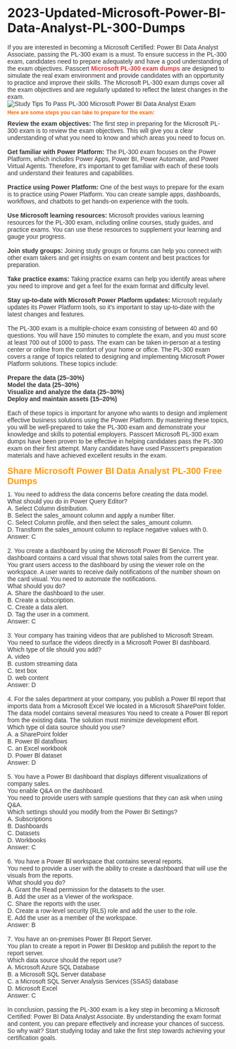 # 2023-Updated-Microsoft-Power-BI-Data-Analyst-PL-300-Dumps
<p>
	<span style="font-size:12px;font-weight:normal;">
	<div style="margin:0px;padding:0px;text-size-adjust:none;color:#333333;font-family:Verdana, Arial, Helvetica, sans-serif;white-space:normal;">
		If you are interested in becoming a Microsoft Certified: Power BI Data Analyst Associate, passing the PL-300 exam is a must. To ensure success in the PL-300 exam, candidates need to prepare adequately and have a good understanding of the exam objectives. Passcert&nbsp;<a href="https://www.passcert.com/PL-300.html" target="_blank" style="color:#666666;text-decoration-line:none;"><b><span style="color:#E53333;">Microsoft PL-300 exam dumps</span></b></a>&nbsp;are designed to simulate the real exam environment and provide candidates with an opportunity to practice and improve their skills. The Microsoft PL-300 exam dumps&nbsp;cover all the exam objectives and are regularly updated to reflect the latest changes in the exam.
	</div>
	<div style="margin:0px;padding:0px;text-size-adjust:none;color:#333333;font-family:Verdana, Arial, Helvetica, sans-serif;white-space:normal;">
		<img src="https://www.passcert.com/T/PC-COM/images/uploads/20230228024257_0204.png" title="Study Tips To Pass PL-300 Microsoft Power BI Data Analyst Exam" alt="Study Tips To Pass PL-300 Microsoft Power BI Data Analyst Exam" border="0" style="margin:0px;padding:0px;text-size-adjust:none;" /><br />
	</div>
	<h2 style="margin:5px 0px 10px;padding:0px;text-size-adjust:none;font-size:12px;color:#FF6600;font-family:Verdana, Arial, Helvetica, sans-serif;white-space:normal;">
		Here are some steps you can take to prepare for the exam:
	</h2>
	<div style="margin:0px;padding:0px;text-size-adjust:none;color:#333333;font-family:Verdana, Arial, Helvetica, sans-serif;white-space:normal;">
		<b>Review the exam objectives:</b>&nbsp;The first step in preparing for the Microsoft PL-300 exam is to review the exam objectives. This will give you a clear understanding of what you need to know and which areas you need to focus on.
	</div>
	<div style="margin:0px;padding:0px;text-size-adjust:none;color:#333333;font-family:Verdana, Arial, Helvetica, sans-serif;white-space:normal;">
		<br />
	</div>
	<div style="margin:0px;padding:0px;text-size-adjust:none;color:#333333;font-family:Verdana, Arial, Helvetica, sans-serif;white-space:normal;">
		<b>Get familiar with Power Platform:&nbsp;</b>The PL-300 exam focuses on the Power Platform, which includes Power Apps, Power BI, Power Automate, and Power Virtual Agents. Therefore, it's important to get familiar with each of these tools and understand their features and capabilities.
	</div>
	<div style="margin:0px;padding:0px;text-size-adjust:none;color:#333333;font-family:Verdana, Arial, Helvetica, sans-serif;white-space:normal;">
		<br />
	</div>
	<div style="margin:0px;padding:0px;text-size-adjust:none;color:#333333;font-family:Verdana, Arial, Helvetica, sans-serif;white-space:normal;">
		<b>Practice using Power Platform:</b>&nbsp;One of the best ways to prepare for the exam is to practice using Power Platform. You can create sample apps, dashboards, workflows, and chatbots to get hands-on experience with the tools.
	</div>
	<div style="margin:0px;padding:0px;text-size-adjust:none;color:#333333;font-family:Verdana, Arial, Helvetica, sans-serif;white-space:normal;">
		<br />
	</div>
	<div style="margin:0px;padding:0px;text-size-adjust:none;color:#333333;font-family:Verdana, Arial, Helvetica, sans-serif;white-space:normal;">
		<b>Use Microsoft learning resources:</b>&nbsp;Microsoft provides various learning resources for the PL-300 exam, including online courses, study guides, and practice exams. You can use these resources to supplement your learning and gauge your progress.
	</div>
	<div style="margin:0px;padding:0px;text-size-adjust:none;color:#333333;font-family:Verdana, Arial, Helvetica, sans-serif;white-space:normal;">
		<br />
	</div>
	<div style="margin:0px;padding:0px;text-size-adjust:none;color:#333333;font-family:Verdana, Arial, Helvetica, sans-serif;white-space:normal;">
		<b>Join study groups:</b>&nbsp;Joining study groups or forums can help you connect with other exam takers and get insights on exam content and best practices for preparation.
	</div>
	<div style="margin:0px;padding:0px;text-size-adjust:none;color:#333333;font-family:Verdana, Arial, Helvetica, sans-serif;white-space:normal;">
		<br />
	</div>
	<div style="margin:0px;padding:0px;text-size-adjust:none;color:#333333;font-family:Verdana, Arial, Helvetica, sans-serif;white-space:normal;">
		<b>Take practice exams:</b>&nbsp;Taking practice exams can help you identify areas where you need to improve and get a feel for the exam format and difficulty level.
	</div>
	<div style="margin:0px;padding:0px;text-size-adjust:none;color:#333333;font-family:Verdana, Arial, Helvetica, sans-serif;white-space:normal;">
		<br />
	</div>
	<div style="margin:0px;padding:0px;text-size-adjust:none;color:#333333;font-family:Verdana, Arial, Helvetica, sans-serif;white-space:normal;">
		<b>Stay up-to-date with Microsoft Power Platform updates:</b>&nbsp;Microsoft regularly updates its Power Platform tools, so it's important to stay up-to-date with the latest changes and features.
	</div>
	<div style="margin:0px;padding:0px;text-size-adjust:none;color:#333333;font-family:Verdana, Arial, Helvetica, sans-serif;white-space:normal;">
		<br />
	</div>
	<div style="margin:0px;padding:0px;text-size-adjust:none;color:#333333;font-family:Verdana, Arial, Helvetica, sans-serif;white-space:normal;">
		The PL-300 exam is a multiple-choice exam consisting of between 40 and 60 questions. You will have 150 minutes to complete the exam, and you must score at least 700 out of 1000 to pass. The exam can be taken in-person at a testing center or online from the comfort of your home or office. The PL-300 exam covers a range of topics related to designing and implementing Microsoft Power Platform solutions. These topics include:
	</div>
	<div style="margin:0px;padding:0px;text-size-adjust:none;color:#333333;font-family:Verdana, Arial, Helvetica, sans-serif;white-space:normal;">
		<br />
	</div>
	<div style="margin:0px;padding:0px;text-size-adjust:none;color:#333333;font-family:Verdana, Arial, Helvetica, sans-serif;white-space:normal;">
		<b>Prepare the data (25–30%)</b>
	</div>
	<div style="margin:0px;padding:0px;text-size-adjust:none;color:#333333;font-family:Verdana, Arial, Helvetica, sans-serif;white-space:normal;">
		<b>Model the data (25–30%)</b>
	</div>
	<div style="margin:0px;padding:0px;text-size-adjust:none;color:#333333;font-family:Verdana, Arial, Helvetica, sans-serif;white-space:normal;">
		<b>Visualize and analyze the data (25–30%)</b>
	</div>
	<div style="margin:0px;padding:0px;text-size-adjust:none;color:#333333;font-family:Verdana, Arial, Helvetica, sans-serif;white-space:normal;">
		<b>Deploy and maintain assets (15–20%)</b>
	</div>
	<div style="margin:0px;padding:0px;text-size-adjust:none;color:#333333;font-family:Verdana, Arial, Helvetica, sans-serif;white-space:normal;">
		<br />
	</div>
	<div style="margin:0px;padding:0px;text-size-adjust:none;color:#333333;font-family:Verdana, Arial, Helvetica, sans-serif;white-space:normal;">
		Each of these topics is important for anyone who wants to design and implement effective business solutions using the Power Platform. By mastering these topics, you will be well-prepared to take the PL-300 exam and demonstrate your knowledge and skills to potential employers. Passcert Microsoft PL-300 exam dumps have been proven to be effective in helping candidates pass the PL-300 exam on their first attempt. Many candidates have used Passcert's preparation materials and have achieved excellent results in the exam.
	</div>
	<div style="margin:0px;padding:0px;text-size-adjust:none;color:#333333;font-family:Verdana, Arial, Helvetica, sans-serif;white-space:normal;">
		<br />
	</div>
	<h1 style="margin:0px 0px 10px;padding:0px;text-size-adjust:none;font-size:20px;color:#FF9900;font-family:Verdana, Arial, Helvetica, sans-serif;white-space:normal;">
		Share&nbsp;Microsoft Power BI Data Analyst PL-300 Free Dumps
	</h1>
	<div style="margin:0px;padding:0px;text-size-adjust:none;color:#333333;font-family:Verdana, Arial, Helvetica, sans-serif;white-space:normal;">
		<div style="margin:0px;padding:0px;text-size-adjust:none;">
			1. You need to address the data concerns before creating the data model.
		</div>
		<div style="margin:0px;padding:0px;text-size-adjust:none;">
			What should you do in Power Query Editor?
		</div>
		<div style="margin:0px;padding:0px;text-size-adjust:none;">
			A. Select Column distribution.
		</div>
		<div style="margin:0px;padding:0px;text-size-adjust:none;">
			B. Select the sales_amount column and apply a number filter.
		</div>
		<div style="margin:0px;padding:0px;text-size-adjust:none;">
			C. Select Column profile, and then select the sales_amount column.
		</div>
		<div style="margin:0px;padding:0px;text-size-adjust:none;">
			D. Transform the sales_amount column to replace negative values with 0.
		</div>
		<div style="margin:0px;padding:0px;text-size-adjust:none;">
			Answer: C
		</div>
	</div>
	<div style="margin:0px;padding:0px;text-size-adjust:none;color:#333333;font-family:Verdana, Arial, Helvetica, sans-serif;white-space:normal;">
		<br />
	</div>
	<div style="margin:0px;padding:0px;text-size-adjust:none;color:#333333;font-family:Verdana, Arial, Helvetica, sans-serif;white-space:normal;">
		<p class="MsoNormal" style="margin-top:0px;margin-bottom:0px;padding:0px;text-size-adjust:none;">
			2. You create a dashboard by using the Microsoft Power Bl Service. The dashboard contains a card visual that shows total sales from the current year. You grant users access to the dashboard by using the viewer role on the workspace. A user wants to receive daily notifications of the number shown on the card visual. You need to automate the notifications.<o:p></o:p>
		</p>
		<p style="margin-top:0px;margin-bottom:0px;padding:0px;text-size-adjust:none;">
			What should you do?<o:p></o:p>
		</p>
		<p style="margin-top:0px;margin-bottom:0px;padding:0px;text-size-adjust:none;">
			A. Share the dashboard to the user.<o:p></o:p>
		</p>
		<p style="margin-top:0px;margin-bottom:0px;padding:0px;text-size-adjust:none;">
			B. Create a subscription.<o:p></o:p>
		</p>
		<p style="margin-top:0px;margin-bottom:0px;padding:0px;text-size-adjust:none;">
			C. Create a data alert.<o:p></o:p>
		</p>
		<p style="margin-top:0px;margin-bottom:0px;padding:0px;text-size-adjust:none;">
			D. Tag the user in a comment.<o:p></o:p>
		</p>
		<p style="margin-top:0px;margin-bottom:0px;padding:0px;text-size-adjust:none;">
			Answer:&nbsp;C
		</p>
		<p style="margin-top:0px;margin-bottom:0px;padding:0px;text-size-adjust:none;">
			&nbsp;
		</p>
		<p style="margin-top:0px;margin-bottom:0px;padding:0px;text-size-adjust:none;">
			3. Your company has training videos that are published to Microsoft Stream.
		</p>
		<p style="margin-top:0px;margin-bottom:0px;padding:0px;text-size-adjust:none;">
			You need to surface the videos directly in a Microsoft Power BI dashboard.
		</p>
		<p style="margin-top:0px;margin-bottom:0px;padding:0px;text-size-adjust:none;">
			Which type of tile should you add?
		</p>
		<p style="margin-top:0px;margin-bottom:0px;padding:0px;text-size-adjust:none;">
			A. video
		</p>
		<p style="margin-top:0px;margin-bottom:0px;padding:0px;text-size-adjust:none;">
			B. custom streaming data
		</p>
		<p style="margin-top:0px;margin-bottom:0px;padding:0px;text-size-adjust:none;">
			C. text box
		</p>
		<p style="margin-top:0px;margin-bottom:0px;padding:0px;text-size-adjust:none;">
			D. web content
		</p>
		<p style="margin-top:0px;margin-bottom:0px;padding:0px;text-size-adjust:none;">
			Answer: D
		</p>
		<p style="margin-top:0px;margin-bottom:0px;padding:0px;text-size-adjust:none;">
			&nbsp;
		</p>
		<p style="margin-top:0px;margin-bottom:0px;padding:0px;text-size-adjust:none;">
			4. For the sales department at your company, you publish a Power Bl report that imports data from a Microsoft Excel We located in a Microsoft SharePoint folder. The data model contains several measures You need to create a Power Bl report from the existing data. The solution must minimize development effort.
		</p>
		<p style="margin-top:0px;margin-bottom:0px;padding:0px;text-size-adjust:none;">
			Which type ol data source should you use?
		</p>
		<p style="margin-top:0px;margin-bottom:0px;padding:0px;text-size-adjust:none;">
			A. a SharePoint folder
		</p>
		<p style="margin-top:0px;margin-bottom:0px;padding:0px;text-size-adjust:none;">
			B. Power Bl dataflows
		</p>
		<p style="margin-top:0px;margin-bottom:0px;padding:0px;text-size-adjust:none;">
			C. an Excel workbook
		</p>
		<p style="margin-top:0px;margin-bottom:0px;padding:0px;text-size-adjust:none;">
			D. Power Bl dataset
		</p>
		<p style="margin-top:0px;margin-bottom:0px;padding:0px;text-size-adjust:none;">
			Answer: D
		</p>
		<p style="margin-top:0px;margin-bottom:0px;padding:0px;text-size-adjust:none;">
			&nbsp;
		</p>
		<p style="margin-top:0px;margin-bottom:0px;padding:0px;text-size-adjust:none;">
			5. You have a Power BI dashboard that displays different visualizations of company sales.
		</p>
		<p style="margin-top:0px;margin-bottom:0px;padding:0px;text-size-adjust:none;">
			You enable Q&amp;A on the dashboard.
		</p>
		<p style="margin-top:0px;margin-bottom:0px;padding:0px;text-size-adjust:none;">
			You need to provide users with sample questions that they can ask when using Q&amp;A.
		</p>
		<p style="margin-top:0px;margin-bottom:0px;padding:0px;text-size-adjust:none;">
			Which settings should you modify from the Power BI Settings?
		</p>
		<p style="margin-top:0px;margin-bottom:0px;padding:0px;text-size-adjust:none;">
			A. Subscriptions
		</p>
		<p style="margin-top:0px;margin-bottom:0px;padding:0px;text-size-adjust:none;">
			B. Dashboards
		</p>
		<p style="margin-top:0px;margin-bottom:0px;padding:0px;text-size-adjust:none;">
			C. Datasets
		</p>
		<p style="margin-top:0px;margin-bottom:0px;padding:0px;text-size-adjust:none;">
			D. Workbooks
		</p>
		<p style="margin-top:0px;margin-bottom:0px;padding:0px;text-size-adjust:none;">
			Answer: C
		</p>
		<p style="margin-top:0px;margin-bottom:0px;padding:0px;text-size-adjust:none;">
			&nbsp;
		</p>
		<p style="margin-top:0px;margin-bottom:0px;padding:0px;text-size-adjust:none;">
			6. You have a Power Bl workspace that contains several reports.
		</p>
		<p style="margin-top:0px;margin-bottom:0px;padding:0px;text-size-adjust:none;">
			You need to provide a user with the ability to create a dashboard that will use the visuals from the reports.
		</p>
		<p style="margin-top:0px;margin-bottom:0px;padding:0px;text-size-adjust:none;">
			What should you do?
		</p>
		<p style="margin-top:0px;margin-bottom:0px;padding:0px;text-size-adjust:none;">
			A. Grant the Read permission for the datasets to the user.
		</p>
		<p style="margin-top:0px;margin-bottom:0px;padding:0px;text-size-adjust:none;">
			B. Add the user as a Viewer of the workspace.
		</p>
		<p style="margin-top:0px;margin-bottom:0px;padding:0px;text-size-adjust:none;">
			C. Share the reports with the user.
		</p>
		<p style="margin-top:0px;margin-bottom:0px;padding:0px;text-size-adjust:none;">
			D. Create a row-level security (RLS) role and add the user to the role.
		</p>
		<p style="margin-top:0px;margin-bottom:0px;padding:0px;text-size-adjust:none;">
			E. Add the user as a member of the workspace.
		</p>
		<p style="margin-top:0px;margin-bottom:0px;padding:0px;text-size-adjust:none;">
			Answer: B
		</p>
		<p style="margin-top:0px;margin-bottom:0px;padding:0px;text-size-adjust:none;">
			&nbsp;
		</p>
		<p style="margin-top:0px;margin-bottom:0px;padding:0px;text-size-adjust:none;">
			7. You have an on-premises Power BI Report Server.
		</p>
		<p style="margin-top:0px;margin-bottom:0px;padding:0px;text-size-adjust:none;">
			You plan to create a report in Power BI Desktop and publish the report to the report server.
		</p>
		<p style="margin-top:0px;margin-bottom:0px;padding:0px;text-size-adjust:none;">
			Which data source should the report use?
		</p>
		<p style="margin-top:0px;margin-bottom:0px;padding:0px;text-size-adjust:none;">
			A. Microsoft Azure SQL Database
		</p>
		<p style="margin-top:0px;margin-bottom:0px;padding:0px;text-size-adjust:none;">
			B. a Microsoft SQL Server database
		</p>
		<p style="margin-top:0px;margin-bottom:0px;padding:0px;text-size-adjust:none;">
			C. a Microsoft SQL Server Analysis Services (SSAS) database
		</p>
		<p style="margin-top:0px;margin-bottom:0px;padding:0px;text-size-adjust:none;">
			D. Microsoft Excel
		</p>
		<p style="margin-top:0px;margin-bottom:0px;padding:0px;text-size-adjust:none;">
			Answer: C
		</p>
	</div>
	<div style="margin:0px;padding:0px;text-size-adjust:none;color:#333333;font-family:Verdana, Arial, Helvetica, sans-serif;white-space:normal;">
		<br />
	</div>
	<div style="margin:0px;padding:0px;text-size-adjust:none;color:#333333;font-family:Verdana, Arial, Helvetica, sans-serif;white-space:normal;">
		In conclusion, passing the PL-300 exam is a key step in becoming a Microsoft Certified: Power BI Data Analyst Associate. By understanding the exam format and content, you can prepare effectively and increase your chances of success. So why wait? Start studying today and take the first step towards achieving your certification goals.
	</div>
</span>
</p>
